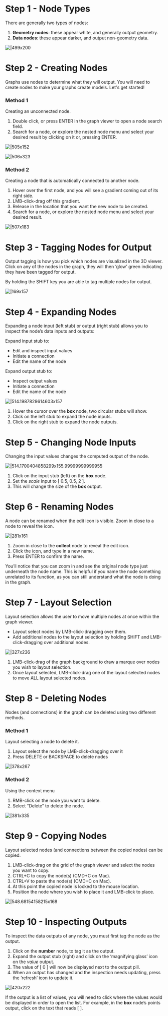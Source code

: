 # Step 1 - Node Types

There are generally two types of nodes:

1. **Geometry nodes**: these appear white, and generally output geometry.
2. **Data nodes**: these appear darker, and output non-geometry data.

![|499x200](https://lh4.googleusercontent.com/zpC0eArLqEZ5B-f0Pmi7_iMwdKNRRnTrIw-pce5QGhjaX0x_4ufZgPQxfjkGZR3vp_75iWz0pV0FI99lTW0x6BCqxygYEP5FqXt-fidHQ_7grB7gWypLKgx8_o7QpRhWx9-MV60SA0kpY7kpq9MgY4HBuG2lHbjIKnZTEHsLO2fFRHfDVR_NR7RnYw)

# Step 2 - Creating Nodes

Graphs use nodes to determine what they will output. You will need to create nodes to make your graphs create models. Let's get started!

### Method 1

Creating an unconnected node.

1. Double click, or press ENTER in the graph viewer to open a node search field.
2. Search for a node, or explore the nested node menu and select your desired result by clicking on it or, pressing ENTER.

![|505x152](https://lh3.googleusercontent.com/gVeilGYhz76_XSXjdFzOE6kHkDpSelwx8f7wF7EYtbhouOoY5lfdJoztQLOOiQznHIryWigIL7RR5OW5xnYQ1tnKu6EWE8dCl3J6lnbWhELT3S_ih7Qvm6J9pVV9Vjw6-HnK5F5WSI6WBCOg7t9WFcWE1DlGXZEhXKQOcrkQ8WLygXrhucduLK-XsA)

![|506x323](https://lh3.googleusercontent.com/I901wC7tDSuQr5y4BXO8AlFklqjU94D4cld8NfH0KEjcdxsd5vL8miFftBaSLydy187ttgnRtOTSRpnbTki6xeF9aucf5y8jEq_MdD-mGUjNYeFP_tUrg4DaAkbdNPlAO1MnUvON7z2G1GXxSWpcrOJkcNSrP8I2jeRcGiqvPYbSeZc9PkbvWGLaEQ)

### Method 2

Creating a node that is automatically connected to another node.

1. Hover over the first node, and you will see a gradient coming out of its right side.
2. LMB-click-drag off this gradient.
3. Release in the location that you want the new node to be created.
4. Search for a node, or explore the nested node menu and select your desired result.

![|507x183](https://lh3.googleusercontent.com/bz9wIHzhDE5UUi12rZ_Mz_1qG7KQNjDhrbbq62SzQnv5FUCerthNmMOmBCIkOizwCtk7K_YrXvC4nKYerppLVOM5I8sUZqw-gx7U8ILlTstjpaFjTBhcanYX0yrRKHNAEGcSzrpRfZy4kcP_T88BLE8)

# Step 3 - Tagging Nodes for Output

Output tagging is how you pick which nodes are visualized in the 3D viewer. Click on any of the nodes in the graph, they will then ‘glow’ green indicating they have been tagged for output.

By holding the SHIFT key you are able to tag multiple nodes for output.

![|169x157](https://lh6.googleusercontent.com/fRaFK1DsbSaRPPIKMtRxMpCcz-SaAsUJeIFCK7jsfa84nZGaGTdslI5C3K88grxk8R776IHCNpsjdscAxs5rbPodmvtV_nW0O6ctX6F2FW5Ss4if44gNbeGxREy3I8tHh0DWeiW5-rCoyFqff9ADVPE)

# Step 4 - Expanding Nodes

Expanding a node input (left stub) or output (right stub) allows you to inspect the node’s data inputs and outputs:

Expand input stub to:

* Edit and inspect input values
* Initiate a connection
* Edit the name of the node

Expand output stub to:

* Inspect output values
* Initiate a connection
* Edit the name of the node

![|514.1987829614603x157](https://lh6.googleusercontent.com/oIG3S0gmeWbaN-JpQdkrAgBxsooz6EKgDNAGioo63sP9MTOYotGZZSUsSEMoKNEsGk3zoGnFPGKpG0xm1zf1f9DNyghgl6ZsgoY5QXIYLIqS8l9g3TIVJRvEHTxjhPRvCwzqFEhSK1PmvshOpniBBtg)

1. Hover the cursor over the **box** node, two circular stubs will show.
2. Click on the left stub to expand the node inputs.
3. Click on the right stub to expand the node outputs.

# Step 5 - Changing Node Inputs

Changing the input values changes the computed output of the node.

![|514.1700404858299x155.99999999999955](https://lh6.googleusercontent.com/ha_BUsbfpqAD5EHNUM9dDXIah9nb7zOjP5O_jnSqLXhvIM4ERXqjtY45rp5ocjQyHJr3BGKig5HBygVqmKOUua-zfo_nOl0KdHu73pyGkMiDdC1dgpAXqy6F6bpAkCTDMlQj6OqXBbrar_C4lQC8RWE)

1. Click on the input stub (left) on the **box** node.
2. Set the *scale* input to [ 0.5, 0.5, 2 ].
3. This will change the size of the **box** output.

# Step 6 - Renaming Nodes

A node can be renamed when the edit icon is visible. Zoom in close to a node to reveal the icon.

![|281x161](https://lh4.googleusercontent.com/_QDyiEWr_M-aQsv5hI8V7imJUo4Yj9lvuXscmHSMgQaAEUog9KD_Ja44Hv75YtBfcl_Leu9UzXrCfRu2C9ig3NSARfvoeib0IUhL2ZRG7Rdi-eDy35clxQ6_Bs0qtxJlMkij0jLNLigJeXqo5qEbGXgA4lM2HYaXHsCi4yj55qP4OI_dmeQcYgA_7g)

1. Zoom in close to the **collect** node to reveal the edit icon.
2. Click the icon, and type in a new name.
3. Press ENTER to confirm the name.

You’ll notice that you can zoom in and see the original node type just underneath the node name. This is helpful if you name the node something unrelated to its function, as you can still understand what the node is doing in the graph.

# Step 7 - Layout Selection

Layout selection allows the user to move multiple nodes at once within the graph viewer.

* Layout select nodes by LMB-click-dragging over them.
* Add additional nodes to the layout selection by holding SHIFT and LMB-click-dragging over additional nodes.

![|327x236](https://lh3.googleusercontent.com/8zVwTK2yg6oMlSz1FHx_dunhAaWGValWm1LyWIkshewlE0MpYIhgdwnpZr14lnylisEGf-GJ0D1UZhaPn9J2LjqgVLNVr4VV0gbn2jdD2J4Zi_Po64JWdwCIVqHkKLoy7DidlJZPyYMBm52GHdu6Mpw)

1. LMB-click-drag of the graph background to draw a marque over nodes you wish to layout selection.
2. Once layout selected, LMB-click-drag one of the layout selected nodes to move ALL layout selected nodes.

# Step 8 - Deleting Nodes

Nodes (and connections) in the graph can be deleted using two different methods.

### Method 1

Layout selecting a node to delete it.

1. Layout select the node by LMB-click-dragging over it
2. Press DELETE or BACKSPACE to delete nodes

![|378x267](https://lh4.googleusercontent.com/p4nod3wXnCMS5K25TubsHUFqraHpbZ4MjadKN_Y9jBYI0bVGy_ZcvhpIUSQAYNJ5knOADAXOuBcyf-QeuT3QjKbv2m42117LqnFlNdJas3N0Dr2fyLDQpohQ_F6YgVTb7l1hvnLv81BQrlbklUOqizU)

### Method 2

Using the context menu

1. RMB-click on the node you want to delete.
2. Select “Delete” to delete the node.

![|381x335](https://lh3.googleusercontent.com/GSDV9MF9JX4oqiGv1k_5f0STX2SWb2_8y1tGymxByitw1iDRRxkB4zeRweeYUVhA3naCmSujNFswGo-Z1Tcn0k-xrUHK7kyfOTNu-RImC1Rsux8J5O6TFW6KysxwH8o6DE_sNbqBdE9_dyD7y2b5KVbAD69nV2sMjORpa1BeCeM43lNEy3Q38k0idw)

# Step 9 - Copying Nodes

Layout selected nodes (and connections between the copied nodes) can be copied.

1. LMB-click-drag on the grid of the graph viewer and select the nodes you want to copy.
2. CTRL+C to copy the node(s) (CMD+C on Mac).
3. CTRL+V to paste the node(s) (CMD+C on Mac).
4. At this point the copied node is locked to the mouse location.
5. Position the node where you wish to place it and LMB-click to place.

![|548.68154158215x168](https://lh3.googleusercontent.com/tEyHFmbZQMxnLnXh9Qbcbp2bgVg84vvhE-_Xc2LduKE7YaqJzBxk5iHkciJ600NtnP-9s7Qvm_-_VSijod0Umqv8aGijmshO7P1m9wVQsC3rCvS3_sXCqJU0xH9xWfwXrrJsmjAOIcMdbDbevALaEoQSOZ9WoAeLKZP_B9QmB4WvNcs0xhsaHUHEzw)

# Step 10 - Inspecting Outputs

To inspect the data outputs of any node, you must first tag the node as the output.

1. Click on the **number** node, to tag it as the output.
2. Expand the output stub (right) and click on the ‘magnifying glass’ icon on the *value* output.
3. The value of [ 0 ] will now be displayed next to the output pill.
4. When an output has changed and the inspection needs updating, press the ‘refresh’ icon to update it.

![|420x222](https://lh6.googleusercontent.com/CXFloxEpvGwP_WW4zECl-i1D8Yt7_CZapK0E_Vh5MFeFSDqd9cBx3p8VoEqNY0lm8Yg79f9ijLlrvA00RlVXHvY_3YYgz5aX6hk-2ihKnl1ASBb5zix3GVxxlsR73mFiUxfScs1ywtBHA1BsaIqpZy-yuAFLmUQ2Hv-tUP_PRGnHQjZek_b-Tp1oVA)

If the output is a list of values, you will need to click where the values would be displayed in order to open the list. For example, in the **box** node’s points output, click on the text that reads [ <vector list> ].